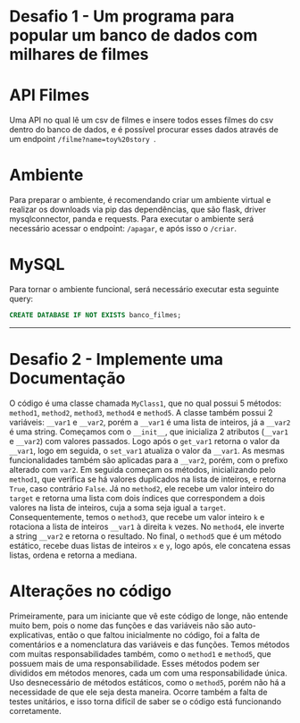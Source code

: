 # Desafio 1 - Um programa para popular um banco de dados com milhares de filmes

# API Filmes
Uma API no qual lê um csv de filmes e insere todos esses filmes do csv dentro do banco de dados, e é possível procurar esses dados através de um endpoint ``/filme?name=toy%20story ``.

# Ambiente
Para preparar o ambiente, é recomendando criar um ambiente virtual e realizar os downloads via pip das dependências, que são flask, driver mysqlconnector, panda e requests. Para executar o ambiente será necessário acessar o endpoint: ``/apagar``, e após isso o ``/criar``.

# MySQL
Para tornar o ambiente funcional, será necessário executar esta seguinte query:
````sql
CREATE DATABASE IF NOT EXISTS banco_filmes;
````

---

# Desafio 2 - Implemente uma Documentação

O código é uma classe chamada ``MyClass1``, que no qual possui 5 métodos: ``method1``, ``method2``, ``method3``, ``method4`` e ``method5``.
A classe também possui 2 variáveis: ``__var1`` e ``__var2``, porém a ``__var1`` é uma lista de inteiros, já a ``__var2`` é uma string.
Começamos com o ``__init__``, que inicializa 2 atributos (``__var1`` e ``__var2``) com valores passados.
Logo após o ``get_var1`` retorna o valor da ``__var1``, logo em seguida, o ``set_var1`` atualiza o valor da ``__var1``. As mesmas funcionalidades também são aplicadas para a ``__var2``, porém, com o prefixo alterado com ``var2``.
Em seguida começam os métodos, inicializando pelo ``method1``, que verifica se há valores duplicados na lista de inteiros, e retorna ``True``, caso contrário ``False``.
Já no ``method2``, ele recebe um valor inteiro do ``target`` e retorna uma lista com dois índices que correspondem a dois valores na lista de inteiros, cuja a soma seja igual a ``target``.
Consequentemente, temos o ``method3``, que recebe um valor inteiro ``k`` e rotaciona a lista de inteiros ``__var1`` à direita ``k`` vezes.
No ``method4``, ele inverte a string ``__var2`` e retorna o resultado.
No final, o ``method5`` que é um método estático, recebe duas listas de inteiros ``x`` e ``y``, logo após, ele concatena essas listas, ordena e retorna a mediana.

# Alterações no código

Primeiramente, para um iniciante que vê este código de longe, não entende muito bem, pois o nome das funções e das variáveis não são auto-explicativas, então o que faltou inicialmente no código, foi a falta de comentários e a nomenclatura das variáveis e das funções.
Temos métodos com muitas responsabilidades também, como o ``method1`` e ``method5``, que possuem mais de uma responsabilidade. Esses métodos podem ser divididos em métodos menores, cada um com uma responsabilidade única.
Uso desnecessário de métodos estáticos, como o ``method5``, porém não há a necessidade de que ele seja desta maneira.
Ocorre também a falta de testes unitários, e isso torna difícil de saber se o código está funcionando corretamente.